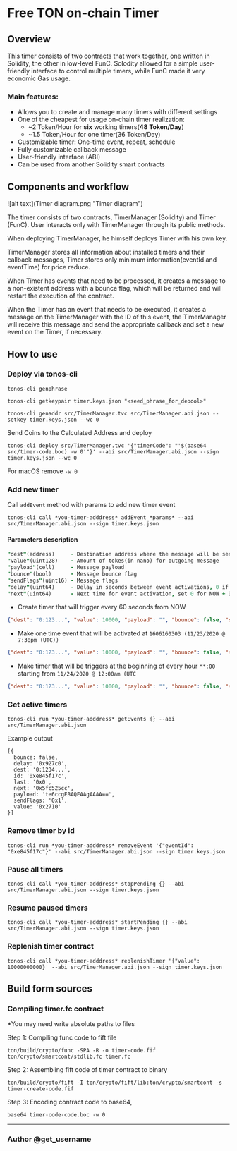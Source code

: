 # Free TON on-chain Timer
## Overview
This timer consists of two contracts that work together, one written in Solidity, the other in low-level FunC. Solodity allowed for a simple user-friendly interface to control multiple timers, while FunC made it very economic Gas usage.
### Main features:
 - Allows you to create and manage many timers with different settings
 - One of the cheapest for usage on-chain timer realization: 
   - ~2 Token/Hour for **six** working timers(**48 Token/Day**)
   - ~1.5 Token/Hour for one timer(36 Token/Day)
 - Customizable timer: One-time event, repeat, schedule
 - Fully customizable callback message
 - User-friendly interface (ABI)
 - Can be used from another Solidity smart contracts
## Components and workflow
![alt text](Timer diagram.png "Timer diagram")

The timer consists of two contracts, TimerManager (Solidity) and Timer (FunC). User interacts only with TimerManager through its public methods. 

When deploying TimerManager, he himself deploys Timer with his own key.

TimerManager stores all information about installed timers and their callback messages, Timer stores only minimum information(eventId and eventTime) for price reduce.

When Timer has events that need to be processed, it creates a message to a non-existent address with a bounce flag, which will be returned and will restart the execution of the contract.

When the Timer has an event that needs to be executed, it creates a message on the TimerManager with the ID of this event, the TimerManager will receive this message and send the appropriate callback and set a new event on the Timer, if necessary.

## How to use
### Deploy via tonos-cli
```shell script
tonos-cli genphrase

tonos-cli getkeypair timer.keys.json "<seed_phrase_for_depool>"

tonos-cli genaddr src/TimerManager.tvc src/TimerManager.abi.json --setkey timer.keys.json --wc 0
``` 
Send Coins to the Calculated Address and deploy
```shell script
tonos-cli deploy src/TimerManager.tvc '{"timerCode": "'$(base64 src/timer-code.boc) -w 0'"}' --abi src/TimerManager.abi.json --sign timer.keys.json --wc 0
```
For macOS remove ``-w 0`` 
### Add new timer
Call ``addEvent`` method with params to add new timer event
```shell script
tonos-cli call *you-timer-adddress* addEvent *params* --abi src/TimerManager.abi.json --sign timer.keys.json
```
#### Parameters description
```j
"dest"(address)     - Destination address where the message will be sent on event activation
"value"(uint128)    - Amount of tokes(in nano) for outgoing message
"payload"(cell)     - Message payload
"bounce"(bool)      - Message bounce flag
"sendFlags"(uint16) - Message flags
"delay"(uint64)     - Delay in seconds between event activations, 0 if onetime event
"next"(uint64)      - Next time for event activation, set 0 for NOW + DELAY (must be not zero if one time event) 
```

- Create timer that will trigger every 60 seconds from NOW 
```json
{"dest": "0:123...", "value": 10000, "payload": "", "bounce": false, "sendFlags": 1, "delay": 60, "next": 0}
```
- Make one time event that will be activated at `1606160303 (11/23/2020 @ 7:38pm (UTC))`
```json
{"dest": "0:123...", "value": 10000, "payload": "", "bounce": false, "sendFlags": 1, "delay": 0, "next": 1606160303}
```
- Make timer that will be triggers at the beginning of every hour `**:00` starting from `11/24/2020 @ 12:00am (UTC`
```json
{"dest": "0:123...", "value": 10000, "payload": "", "bounce": false, "sendFlags": 1, "delay": 3600, "next": 1606176000}
```
### Get active timers
```shell script
tonos-cli run *you-timer-adddress* getEvents {} --abi src/TimerManager.abi.json
```
Example output
```
[{
  bounce: false,
  delay: '0x927c0',
  dest: '0:1234...',
  id: '0xe845f17c',
  last: '0x0',
  next: '0x5fc525cc',
  payload: 'te6ccgEBAQEAAgAAAA==',
  sendFlags: '0x1',
  value: '0x2710'
}]
```
### Remove timer by id
```shell script
tonos-cli run *you-timer-adddress* removeEvent '{"eventId": "0xe845f17c"}' --abi src/TimerManager.abi.json --sign timer.keys.json
```
### Pause all timers
```shell script
tonos-cli call *you-timer-adddress* stopPending {} --abi src/TimerManager.abi.json --sign timer.keys.json
```
### Resume paused timers
```shell script
tonos-cli call *you-timer-adddress* startPending {} --abi src/TimerManager.abi.json --sign timer.keys.json
```
### Replenish timer contract
```shell script
tonos-cli call *you-timer-adddress* replenishTimer '{"value": 10000000000}' --abi src/TimerManager.abi.json --sign timer.keys.json
```
## Build form sources 
### Compiling timer.fc contract
*You may need write absolute paths to files

Step 1: Compiling func code to fift file 
```shell script
ton/build/crypto/func -SPA -R -o timer-code.fif ton/crypto/smartcont/stdlib.fc timer.fc
```

Step 2: Assembling fift code of timer contract to binary 
```shell script
ton/build/crypto/fift -I ton/crypto/fift/lib:ton/crypto/smartcont -s timer-create-code.fif
```

Step 3: Encoding contract code to base64,   
```shell script
base64 timer-code-code.boc -w 0
```
---
### Author @get_username

